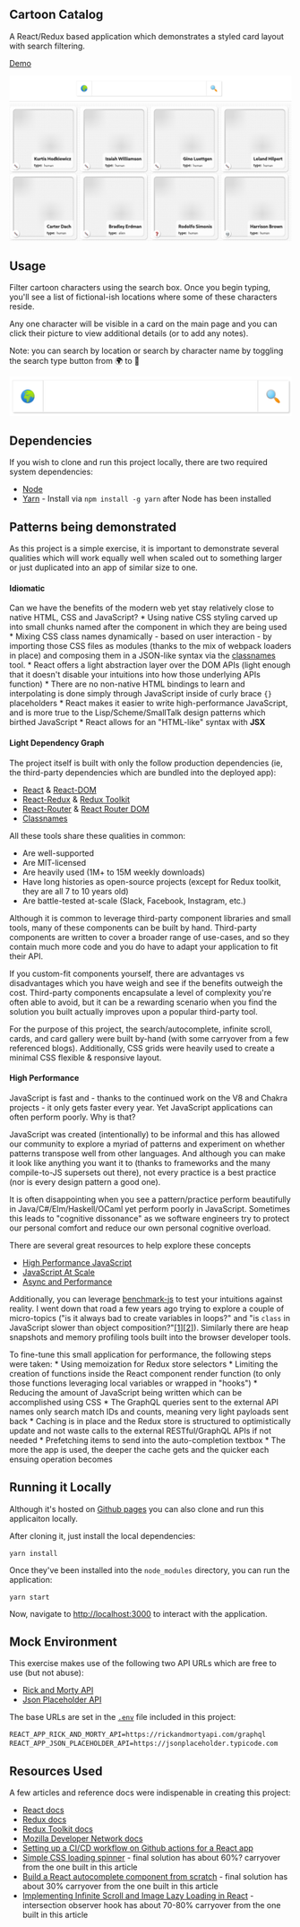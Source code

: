 ## Cartoon Catalog

A React/Redux based application which demonstrates a styled card layout with search filtering.

[Demo](https://arizonatribe.github.io/cartoon-catalog/)

![catalog](media/catalog.png)

## Usage

Filter cartoon characters using the search box. Once you begin typing, you'll see a list of fictional-ish locations where some of these characters reside.

Any one character will be visible in a card on the main page and you can click their picture to view additional details (or to add any notes).

Note: you can search by location or search by character name by toggling the search type button from 🌍 to 👤

![search box](media/search-box.png)

## Dependencies

If you wish to clone and run this project locally, there are two required system dependencies:

* [Node](https://nodejs.org/en/)
* [Yarn](https://yarnpkg.com) - Install via `npm install -g yarn` after Node has been installed

## Patterns being demonstrated

As this project is a simple exercise, it is important to demonstrate several qualities which will work equally well when scaled out to something larger or just duplicated into an app of similar size to one.

#### Idiomatic

Can we have the benefits of the modern web yet stay relatively close to native HTML, CSS and JavaScript?
    * Using native CSS styling carved up into small chunks named after the component in which they are being used
    * Mixing CSS class names dynamically - based on user interaction - by importing those CSS files as modules (thanks to the mix of webpack loaders in place) and composing them in a JSON-like syntax via the [classnames](https://www.npmjs.com/package/classnames) tool.
    * React offers a light abstraction layer over the DOM APIs (light enough that it doesn't disable your intuitions into how those underlying APIs function)
    * There are no non-native HTML bindings to learn and interpolating is done simply through JavaScript inside of curly brace `{}` placeholders
    * React makes it easier to write high-performance JavaScript, and is more true to the Lisp/Scheme/SmallTalk design patterns which birthed JavaScript
    * React allows for an "HTML-like" syntax with __JSX__

#### Light Dependency Graph

The project itself is built with only the follow production dependencies (ie, the third-party dependencies which are bundled into the deployed app):

* [React](https://www.npmsjs.com/package/react) & [React-DOM](https://www.npmsjs.com/package/react-dom)
* [React-Redux](https://www.npmsjs.com/package/react-redux) & [Redux Toolkit](https://www.npmsjs.com/package/@reduxjs/toolkit)
* [React-Router](https://www.npmsjs.com/package/react-router) & [React Router DOM](https://www.npmsjs.com/package/react-router-dom)
* [Classnames](https://www.npmsjs.com/package/classnames)

All these tools share these qualities in common:

* Are well-supported
* Are MIT-licensed
* Are heavily used (1M+ to 15M weekly downloads)
* Have long histories as open-source projects (except for Redux toolkit, they are all 7 to 10 years old)
* Are battle-tested at-scale (Slack, Facebook, Instagram, etc.)

Although it is common to leverage third-party component libraries and small tools, many of these components can be built by hand. Third-party components are written to cover a broader range of use-cases, and so they contain much more code and you do have to adapt your application to fit their API.

If you custom-fit components yourself, there are advantages vs disadvantages which you have weigh and see if the benefits outweigh the cost. Third-party components encapsulate a level of complexity you're often able to avoid, but it can be a rewarding scenario when you find the solution you built actually improves upon a popular third-party tool.

For the purpose of this project, the search/autocomplete, infinite scroll, cards, and card gallery were built by-hand (with some carryover from a few referenced blogs). Additionally, CSS grids were heavily used to create a minimal CSS flexible & responsive layout.

#### High Performance

JavaScript is fast and - thanks to the continued work on the V8 and Chakra projects - it only gets faster every year. Yet JavaScript applications can often perform poorly. Why is that?

JavaScript was created (intentionally) to be informal and this has allowed our community to explore a myriad of patterns and experiment on whether patterns transpose well from other languages. And although you can make it look like anything you want it to (thanks to frameworks and the many compile-to-JS supersets out there), not every practice is a best practice (nor is every design pattern a good one).

It is often disappointing when you see a pattern/practice perform beautifully in Java/C#/Elm/Haskell/OCaml yet perform poorly in JavaScript. Sometimes this leads to "cognitive dissonance" as we software engineers try to protect our personal comfort and reduce our own personal cognitive overload.

There are several great resources to help explore these concepts 

* [High Performance JavaScript](https://www.amazon.com/High-Performance-JavaScript-Application-Interfaces-ebook/dp/B0043D2F62)
* [JavaScript At Scale](https://www.amazon.com/JavaScript-at-Scale-Adam-Boduch/dp/1785282158)
* [Async and Performance](https://www.amazon.com/You-Dont-Know-JS-Performance/dp/1491904224)

Additionally, you can leverage [benchmark-js](https://www.npmsjs.com/package/benchmark-js) to test your intuitions against reality. I went down that road a few years ago trying to explore a couple of micro-topics ("is it always bad to create variables in loops?" and "is `class` in JavaScript slower than object composition?"[[1]](https://github.com/arizonatribe/vanillas/blob/master/benchmark/classMemoryTest.js)[[2]](https://github.com/arizonatribe/vanillas/blob/master/benchmark/tests/class.js)). Similarly there are heap snapshots and memory profiling tools built into the browser developer tools.

To fine-tune this small application for performance, the following steps were taken:
    * Using memoization for Redux store selectors
    * Limiting the creation of functions inside the React component render function (to only those functions leveraging local variables or wrapped in "hooks")
    * Reducing the amount of JavaScript being written which can be accomplished using CSS 
    * The GraphQL queries sent to the external API names only search match IDs and counts, meaning very light payloads sent back
    * Caching is in place and the Redux store is structured to optimistically update and not waste calls to the external RESTful/GraphQL APIs if not needed
    * Prefetching items to send into the auto-completion textbox
    * The more the app is used, the deeper the cache gets and the quicker each ensuing operation becomes

## Running it Locally

Although it's hosted on [Github pages](https://arizonatribe.github.io/cartoon-catalog) you can also clone and run this applicaiton locally.

After cloning it, just install the local dependencies:

```
yarn install
```

Once they've been installed into the `node_modules` directory, you can run the application:

```
yarn start
```

Now, navigate to [http://localhost:3000](http://localhost:3000) to interact with the application.

## Mock Environment

This exercise makes use of the following two API URLs which are free to use (but not abuse):

* [Rick and Morty API](https://rickandmortyapi.com/graphql)
* [Json Placeholder API](https://jsonplaceholder.typicode.com)

The base URLs are set in the [`.env`](.env) file included in this project:

```
REACT_APP_RICK_AND_MORTY_API=https://rickandmortyapi.com/graphql
REACT_APP_JSON_PLACEHOLDER_API=https://jsonplaceholder.typicode.com
```

## Resources Used

A few articles and reference docs were indispenable in creating this project:

* [React docs](https://reactjs.org/docs/getting-started.html)
* [Redux docs](https://react-redux.js.org/introduction/getting-started)
* [Redux Toolkit docs](https://redux-toolkit.js.org/introduction/getting-started)
* [Mozilla Developer Network docs](https://developer.mozilla.org/en-US/)
* [Setting up a CI/CD workflow on Github actions for a React app](https://dev.to/dyarleniber/setting-up-a-ci-cd-workflow-on-github-actions-for-a-react-app-with-github-pages-and-codecov-4hnp)
* [Simple CSS loading spinner](https://dev.to/dcodeyt/create-a-button-with-a-loading-spinner-in-html-css-1c0h) - final solution has about 60%? carryover from the one built in this article
* [Build a React autocomplete component from scratch](https://blog.logrocket.com/build-react-autocomplete-component/) - final solution has about 30% carryover from the one built in this article
* [Implementing Infinite Scroll and Image Lazy Loading in React](https://www.smashingmagazine.com/2020/03/infinite-scroll-lazy-image-loading-react/) - intersection observer hook has about 70-80% carryover from the one built in this article
